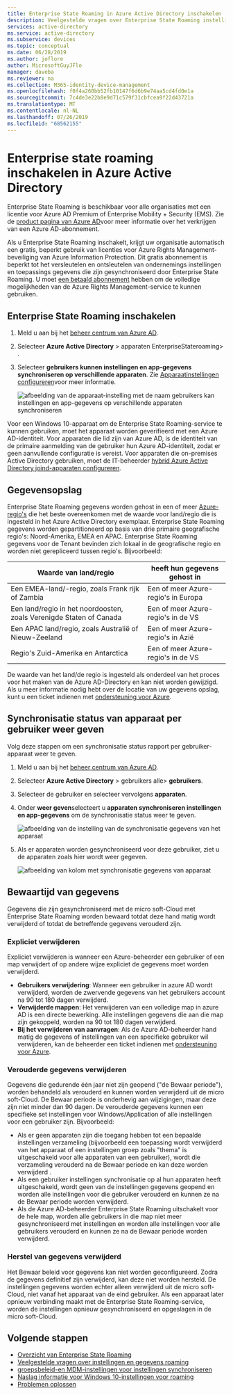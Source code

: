 ```yaml
---
title: Enterprise State Roaming in Azure Active Directory inschakelen | Microsoft Docs
description: Veelgestelde vragen over Enterprise State Roaming instellingen in Windows-apparaten.
services: active-directory
ms.service: active-directory
ms.subservice: devices
ms.topic: conceptual
ms.date: 06/28/2019
ms.author: joflore
author: MicrosoftGuyJFlo
manager: daveba
ms.reviewer: na
ms.collection: M365-identity-device-management
ms.openlocfilehash: f0f4a260bb52fb10147f6d6b9e74aa5cd4fd0e1a
ms.sourcegitcommit: 7c4de3e22b8e9d71c579f31cbfcea9f22d43721a
ms.translationtype: MT
ms.contentlocale: nl-NL
ms.lasthandoff: 07/26/2019
ms.locfileid: "68562155"
---
```

# <a name="enable-enterprise-state-roaming-in-azure-active-directory"></a>Enterprise state roaming inschakelen in Azure Active Directory
Enterprise State Roaming is beschikbaar voor alle organisaties met een licentie voor Azure AD Premium of Enterprise Mobility + Security (EMS). Zie de [product pagina van Azure AD](https://azure.microsoft.com/services/active-directory)voor meer informatie over het verkrijgen van een Azure AD-abonnement.

Als u Enterprise State Roaming inschakelt, krijgt uw organisatie automatisch een gratis, beperkt gebruik van licenties voor Azure Rights Management-beveiliging van Azure Information Protection. Dit gratis abonnement is beperkt tot het versleutelen en ontsleutelen van ondernemings instellingen en toepassings gegevens die zijn gesynchroniseerd door Enterprise State Roaming. U moet [een betaald abonnement](https://azure.microsoft.com/pricing/details/information-protection/) hebben om de volledige mogelijkheden van de Azure Rights Management-service te kunnen gebruiken.

## <a name="to-enable-enterprise-state-roaming"></a>Enterprise State Roaming inschakelen

1. Meld u aan bij het [beheer centrum van Azure AD](https://aad.portal.azure.com/).
1. Selecteer **Azure Active Directory** &gt; apparaten EnterpriseStateroaming&gt; .
1. Selecteer **gebruikers kunnen instellingen en app-gegevens synchroniseren op verschillende apparaten**. Zie [Apparaatinstellingen configureren](https://docs.microsoft.com/azure/active-directory/device-management-azure-portal)voor meer informatie.
  
   ![afbeelding van de apparaat-instelling met de naam gebruikers kan instellingen en app-gegevens op verschillende apparaten synchroniseren](./media/enterprise-state-roaming-enable/device-settings.png)
  
Voor een Windows 10-apparaat om de Enterprise State Roaming-service te kunnen gebruiken, moet het apparaat worden geverifieerd met een Azure AD-identiteit. Voor apparaten die lid zijn van Azure AD, is de identiteit van de primaire aanmelding van de gebruiker hun Azure AD-identiteit, zodat er geen aanvullende configuratie is vereist. Voor apparaten die on-premises Active Directory gebruiken, moet de IT-beheerder [hybrid Azure Active Directory joind-apparaten configureren](hybrid-azuread-join-manual-steps.md). 

## <a name="data-storage"></a>Gegevensopslag
Enterprise State Roaming gegevens worden gehost in een of meer [Azure-regio's](https://azure.microsoft.com/regions/) die het beste overeenkomen met de waarde voor land/regio die is ingesteld in het Azure Active Directory exemplaar. Enterprise State Roaming gegevens worden gepartitioneerd op basis van drie primaire geografische regio's: Noord-Amerika, EMEA en APAC. Enterprise State Roaming gegevens voor de Tenant bevinden zich lokaal in de geografische regio en worden niet gerepliceerd tussen regio's.  Bijvoorbeeld:

| Waarde van land/regio | heeft hun gegevens gehost in |
| -------------------- | ------------------------ |
| Een EMEA-land/-regio, zoals Frank rijk of Zambia | Een of meer Azure-regio's in Europa |
| Een land/regio in het noordoosten, zoals Verenigde Staten of Canada | Een of meer Azure-regio's in de VS |
| Een APAC land/regio, zoals Australië of Nieuw-Zeeland | Een of meer Azure-regio's in Azië |
| Regio's Zuid-Amerika en Antarctica | Een of meer Azure-regio's in de VS |

De waarde van het land/de regio is ingesteld als onderdeel van het proces voor het maken van de Azure AD-Directory en kan niet worden gewijzigd. Als u meer informatie nodig hebt over de locatie van uw gegevens opslag, kunt u een ticket indienen met [ondersteuning voor Azure](https://azure.microsoft.com/support/options/).

## <a name="view-per-user-device-sync-status"></a>Synchronisatie status van apparaat per gebruiker weer geven
Volg deze stappen om een synchronisatie status rapport per gebruiker-apparaat weer te geven.

1. Meld u aan bij het [beheer centrum van Azure AD](https://aad.portal.azure.com/).
1. Selecteer **Azure Active Directory** &gt; gebruikers alle&gt; **gebruikers**.
1. Selecteer de gebruiker en selecteer vervolgens **apparaten**.
1. Onder **weer geven**selecteert u **apparaten synchroniseren instellingen en app-gegevens** om de synchronisatie status weer te geven.
  
   ![afbeelding van de instelling van de synchronisatie gegevens van het apparaat](./media/enterprise-state-roaming-enable/sync-status.png)
  
1. Als er apparaten worden gesynchroniseerd voor deze gebruiker, ziet u de apparaten zoals hier wordt weer gegeven.
  
   ![afbeelding van kolom met synchronisatie gegevens van apparaat](./media/enterprise-state-roaming-enable/device-status-row.png)

## <a name="data-retention"></a>Bewaartijd van gegevens
Gegevens die zijn gesynchroniseerd met de micro soft-Cloud met Enterprise State Roaming worden bewaard totdat deze hand matig wordt verwijderd of totdat de betreffende gegevens verouderd zijn. 

### <a name="explicit-deletion"></a>Expliciet verwijderen
Expliciet verwijderen is wanneer een Azure-beheerder een gebruiker of een map verwijdert of op andere wijze expliciet de gegevens moet worden verwijderd.

* **Gebruikers verwijdering**: Wanneer een gebruiker in azure AD wordt verwijderd, worden de zwervende gegevens van het gebruikers account na 90 tot 180 dagen verwijderd. 
* **Verwijderde mappen**: Het verwijderen van een volledige map in azure AD is een directe bewerking. Alle instellingen gegevens die aan die map zijn gekoppeld, worden na 90 tot 180 dagen verwijderd. 
* **Bij het verwijderen van aanvragen**: Als de Azure AD-beheerder hand matig de gegevens of instellingen van een specifieke gebruiker wil verwijderen, kan de beheerder een ticket indienen met [ondersteuning voor Azure](https://azure.microsoft.com/support/). 

### <a name="stale-data-deletion"></a>Verouderde gegevens verwijderen
Gegevens die gedurende één jaar niet zijn geopend ("de Bewaar periode"), worden behandeld als verouderd en kunnen worden verwijderd uit de micro soft-Cloud. De Bewaar periode is onderhevig aan wijzigingen, maar deze zijn niet minder dan 90 dagen. De verouderde gegevens kunnen een specifieke set instellingen voor Windows/Application of alle instellingen voor een gebruiker zijn. Bijvoorbeeld:

* Als er geen apparaten zijn die toegang hebben tot een bepaalde instellingen verzameling (bijvoorbeeld een toepassing wordt verwijderd van het apparaat of een instellingen groep zoals "thema" is uitgeschakeld voor alle apparaten van een gebruiker), wordt die verzameling verouderd na de Bewaar periode en kan deze worden verwijderd . 
* Als een gebruiker instellingen synchronisatie op al hun apparaten heeft uitgeschakeld, wordt geen van de instellingen gegevens geopend en worden alle instellingen voor die gebruiker verouderd en kunnen ze na de Bewaar periode worden verwijderd. 
* Als de Azure AD-beheerder Enterprise State Roaming uitschakelt voor de hele map, worden alle gebruikers in die map niet meer gesynchroniseerd met instellingen en worden alle instellingen voor alle gebruikers verouderd en kunnen ze na de Bewaar periode worden verwijderd. 

### <a name="deleted-data-recovery"></a>Herstel van gegevens verwijderd
Het Bewaar beleid voor gegevens kan niet worden geconfigureerd. Zodra de gegevens definitief zijn verwijderd, kan deze niet worden hersteld. De instellingen gegevens worden echter alleen verwijderd uit de micro soft-Cloud, niet vanaf het apparaat van de eind gebruiker. Als een apparaat later opnieuw verbinding maakt met de Enterprise State Roaming-service, worden de instellingen opnieuw gesynchroniseerd en opgeslagen in de micro soft-Cloud.

## <a name="next-steps"></a>Volgende stappen

* [Overzicht van Enterprise State Roaming](enterprise-state-roaming-overview.md)
* [Veelgestelde vragen over instellingen en gegevens roaming](enterprise-state-roaming-faqs.md)
* [groepsbeleid-en MDM-instellingen voor instellingen synchroniseren](enterprise-state-roaming-group-policy-settings.md)
* [Naslag informatie voor Windows 10-instellingen voor roaming](enterprise-state-roaming-windows-settings-reference.md)
* [Problemen oplossen](enterprise-state-roaming-troubleshooting.md)
